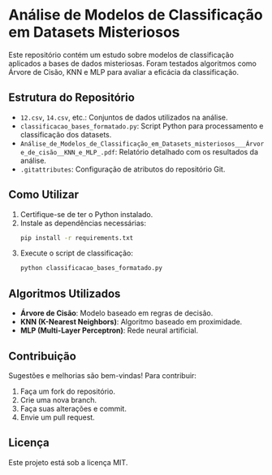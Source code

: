 # Análise de Modelos de Classificação em Datasets Misteriosos

Este repositório contém um estudo sobre modelos de classificação aplicados a bases de dados misteriosas. Foram testados algoritmos como Árvore de Cisão, KNN e MLP para avaliar a eficácia da classificação.

## Estrutura do Repositório

- `12.csv`, `14.csv`, etc.: Conjuntos de dados utilizados na análise.
- `classificacao_bases_formatado.py`: Script Python para processamento e classificação dos datasets.
- `Análise_de_Modelos_de_Classificação_em_Datasets_misteriosos___Árvore_de_cisão__KNN_e_MLP_.pdf`: Relatório detalhado com os resultados da análise.
- `.gitattributes`: Configuração de atributos do repositório Git.

## Como Utilizar

1. Certifique-se de ter o Python instalado.
2. Instale as dependências necessárias:
   ```bash
   pip install -r requirements.txt
   ```
3. Execute o script de classificação:
   ```bash
   python classificacao_bases_formatado.py
   ```

## Algoritmos Utilizados

- **Árvore de Cisão**: Modelo baseado em regras de decisão.
- **KNN (K-Nearest Neighbors)**: Algoritmo baseado em proximidade.
- **MLP (Multi-Layer Perceptron)**: Rede neural artificial.

## Contribuição

Sugestões e melhorias são bem-vindas! Para contribuir:
1. Faça um fork do repositório.
2. Crie uma nova branch.
3. Faça suas alterações e commit.
4. Envie um pull request.

## Licença

Este projeto está sob a licença MIT.
